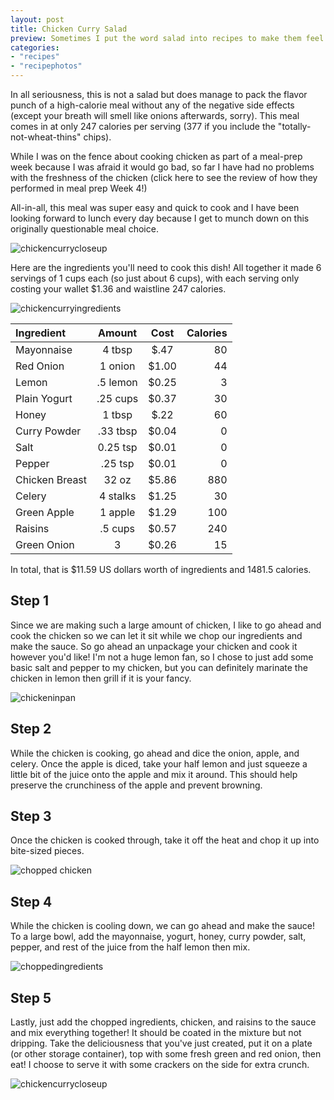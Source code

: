 ```yaml
---
layout: post
title: Chicken Curry Salad
preview: Sometimes I put the word salad into recipes to make them feel healthier than they are...
categories:
- "recipes"
- "recipephotos"
---
```


In all seriousness, this is not a salad but does manage to pack the flavor punch of a high-calorie meal without any of the negative side effects (except your breath will smell like onions afterwards, sorry). This meal comes in at only 247 calories per serving (377 if you include the "totally-not-wheat-thins" chips). 

While I was on the fence about cooking chicken as part of a meal-prep week because I was afraid it would go bad, so far I have had no problems with the freshness of the chicken (click here to see the review of how they performed in meal prep Week 4!)

All-in-all, this meal was super easy and quick to cook and I have been looking forward to lunch every day because I get to munch down on this originally questionable meal choice. 

![chickencurrycloseup](https://github.com/underwriteyourlife/underwriteyourlife.github.io/blob/master/images/mealprep/week4/chickencurrysalad/Close%20Up%20of%20Chicken%20Curry.jpg?raw=true "Close Up of Chicken Curry")

Here are the ingredients you'll need to cook this dish! All together it made 6 servings of 1 cups each (so just about 6 cups), with each serving only costing your wallet $1.36 and waistline 247 calories. 

![chickencurryingredients](https://github.com/underwriteyourlife/underwriteyourlife.github.io/blob/master/images/mealprep/week4/chickencurrysalad/Chicken%20Curry%20Salad%20Ingredients.jpg?raw=true "Total Ingredients")

**Ingredient** | **Amount** | **Cost** |   **Calories**
|:------------- |:-------------:| :-----:|   -----:|
Mayonnaise|	4 tbsp	| $.47 |	80
Red Onion |1 onion |$1.00| 44
Lemon|	.5 lemon	| $0.25 |	3
Plain Yogurt|	.25	cups	| $0.37 |	30
Honey	|1	tbsp|	 $.22 	| 60
Curry Powder|	.33	tbsp|	 $0.04 |	0
Salt|	0.25	tsp|	 $0.01 |	0
Pepper	| .25 tsp	| $0.01 |	0
Chicken Breast|	32 oz	| $5.86 |	880
Celery|	4	stalks |	 $1.25|	30
Green Apple|	1 apple	| $1.29 |	100
Raisins	| .5 cups	| $0.57 |	240
Green Onion|	3	|	 $0.26 |	15

In total, that is $11.59 US dollars worth of ingredients and 1481.5 calories.

<h2> Step 1 </h2>

Since we are making such a large amount of chicken, I like to go ahead and cook the chicken so we can let it sit while we chop our ingredients and make the sauce. So go ahead an unpackage your chicken and cook it however you'd like! I'm not a huge lemon fan, so I chose to just add some basic salt and pepper to my chicken, but you can definitely marinate the chicken in lemon then grill if it is your fancy. 

![chickeninpan](https://github.com/underwriteyourlife/underwriteyourlife.github.io/blob/master/images/mealprep/week4/chickencurrysalad/Chicken%20in%20Pan.jpg?raw=true "Chicken Cooking in Pan")

<h2> Step 2 </h2>

While the chicken is cooking, go ahead and dice the onion, apple, and celery. Once the apple is diced, take your half lemon and just squeeze a little bit of the juice onto the apple and mix it around. This should help preserve the crunchiness of the apple and prevent browning. 

<h2> Step 3 </h2>

Once the chicken is cooked through, take it off the heat and chop it up into bite-sized pieces. 

![chopped chicken](https://github.com/underwriteyourlife/underwriteyourlife.github.io/blob/master/images/mealprep/week4/chickencurrysalad/Chopped%20Chicken.jpg?raw=true "chopped chicken")

<h2> Step 4 </h2>

While the chicken is cooling down, we can go ahead and make the sauce! To a large bowl, add the mayonnaise, yogurt, honey, curry powder, salt, pepper, and rest of the juice from the half lemon then mix. 

![choppedingredients](https://github.com/underwriteyourlife/underwriteyourlife.github.io/blob/master/images/mealprep/week4/chickencurrysalad/Chopped%20Ingredients%20and%20Sauce.jpg?raw=true "Chopped Ingredients")

<h2> Step 5 </h2>
Lastly, just add the chopped ingredients, chicken, and raisins to the sauce and mix everything together! It should be coated in the mixture but not dripping. Take the deliciousness that you've just created, put it on a plate (or other storage container), top with some fresh green and red onion, then eat! I choose to serve it with some crackers on the side for extra crunch. 

![chickencurrycloseup](https://github.com/underwriteyourlife/underwriteyourlife.github.io/blob/master/images/mealprep/week4/chickencurrysalad/Close%20Up%20of%20Chicken%20Curry.jpg?raw=true "Close Up of Chicken Curry")
